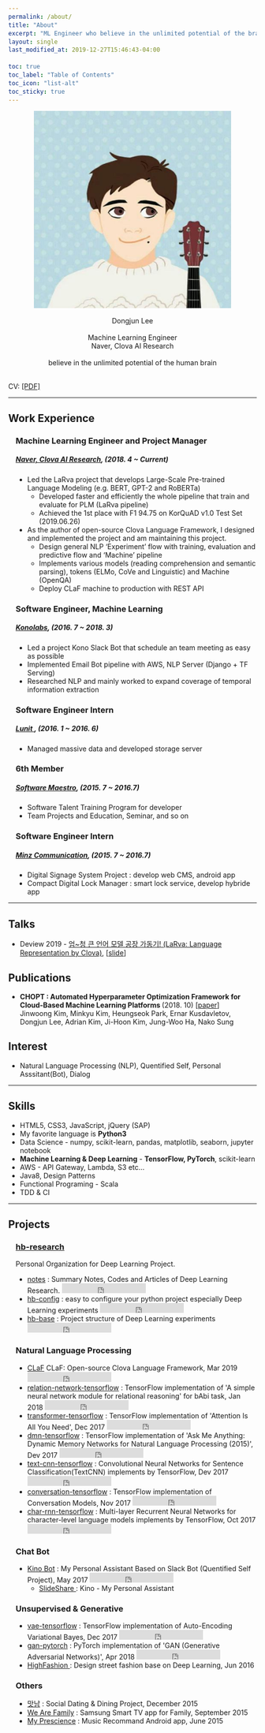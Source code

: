 ```yaml
---
permalink: /about/
title: "About"
excerpt: "ML Engineer who believe in the unlimited potential of the brain"
layout: single
last_modified_at: 2019-12-27T15:46:43-04:00

toc: true
toc_label: "Table of Contents"
toc_icon: "list-alt"
toc_sticky: true
---
```


<div style="text-align: center;">
    <img src="./assets/images/profile.jpg" width=400>
</div>

<p style="text-align: center;">
Dongjun Lee <br/><br/>
Machine Learning Engineer <br/>
Naver, Clova AI Research <br/><br/>
believe in the unlimited potential of the human brain <br/>

<br/>

CV: <a href="https://dongjunlee.github.io/assets/cv/CV_DongjunLee_Resume.pdf">[PDF]</a>

</p>

<hr/>

<h2>Work Experience</h2>

<div style="margin-left: 15px;">

<h3> Machine Learning Engineer and Project Manager </h3>
<h5> <a href="https://clova.ai/">Naver, Clova AI Research</a>, (2018. 4 ~ Current) </h5>


<ul>
	<li>
	  Led the LaRva project that develops Large-Scale Pre-trained Language Modeling (e.g. BERT, GPT-2 and RoBERTa)
	  <ul>
	    <li>Developed faster and efficiently the whole pipeline that train and evaluate for PLM (LaRva pipeline) </li>
       <li>Achieved the 1st place with F1 94.75 on KorQuAD v1.0 Test Set (2019.06.26)</li>
	  </ul>
	</li>
	<li>
	  As the author of  open-source Clova Language Framework, I designed and implemented the project and am maintaining this project.
	  <ul>
	    <li>Design general NLP ‘Experiment’ flow with training, evaluation and predictive flow and ‘Machine’ pipeline</li>
	    <li>Implements various models (reading comprehension and semantic parsing), tokens (ELMo, CoVe and Linguistic) and Machine (OpenQA)</li>
	    <li>Deploy CLaF machine to production with REST API</li>
	  </ul>
	</li>
</ul>

<h3> Software Engineer, Machine Learning </h3>
<h5> <a href="https://kono.ai">Konolabs</a>, (2016. 7 ~ 2018. 3) </h5>

<ul>
    <li> Led a project Kono Slack Bot that schedule an team meeting as easy as possible </li>
    <li> Implemented Email Bot pipeline with AWS, NLP Server (Django + TF Serving)</li>
    <li> Researched NLP and mainly worked to expand coverage of temporal information extraction </li>

</ul>


<h3> Software Engineer Intern </h3>
<h5> <a href="https://lunit.io/"> Lunit </a>, (2016. 1 ~ 2016. 6) </h5>


<ul>
	<li>Managed massive data and developed storage server</li>
</ul>

<h3> 6th Member </h3>
<h5> <a href="http://www.swmaestro.kr/">Software Maestro</a>, (2015. 7 ~ 2016.7) </h5>


<ul>
	<li>Software Talent Training Program for developer</li>
	<li>Team Projects and Education, Seminar, and so on</li>
</ul>


<h3> Software Engineer Intern </h3>
<h5> <a href="#">Minz Communication</a>, (2015. 7 ~ 2016.7) </h5>


<ul>
	<li>Digital Signage System Project : develop web CMS, android app</li>
	<li>Compact Digital Lock Manager : smart lock service, develop hybride app</li>
</ul>

</div>

<hr/>


<h2> Talks </h2>

<ul class="talks">
	<li> Deview 2019 - <a href="https://deview.kr/2019/schedule/291">엄~청 큰 언어 모델 공장 가동기! (LaRva: Language Representation by Clova)</a>, [<a href="https://deview.kr/data/deview/2019/presentation/[111]+%E1%84%8B%E1%85%A5%E1%86%B7_%E1%84%8E%E1%85%A5%E1%86%BC+%E1%84%8F%E1%85%B3%E1%86%AB+%E1%84%8B%E1%85%A5%E1%86%AB%E1%84%8B%E1%85%A5+%E1%84%86%E1%85%A9%E1%84%83%E1%85%A6%E1%86%AF+%E1%84%80%E1%85%A9%E1%86%BC%E1%84%8C%E1%85%A1%E1%86%BC+%E1%84%80%E1%85%A1%E1%84%83%E1%85%A9%E1%86%BC%E1%84%80%E1%85%B5.pdf">slide</a>] </li>
</ul>


<h2> Publications </h2>

<ul class="publications">
	<li> 
	  <b> CHOPT : Automated Hyperparameter Optimization Framework for Cloud-Based Machine Learning Platforms </b> (2018. 10) [<a href="https://arxiv.org/abs/1810.03527">paper</a>] <br/>
	  Jinwoong Kim, Minkyu Kim, Heungseok Park, Ernar Kusdavletov, Dongjun Lee, Adrian Kim, Ji-Hoon Kim, Jung-Woo Ha, Nako Sung </li>
</ul>

<h2>Interest</h2>

<ul class="skill-list">
	<li>Natural Language Processing (NLP), Quentified Self, Personal Asssitant(Bot), Dialog</li>
</ul>

<hr/>

<h2>Skills</h2>

<ul class="skill-list">
	<li>HTML5, CSS3, JavaScript, jQuery (SAP)</li>
	<li>My favorite language is <b>Python3</b></li>
	<li>Data Science - numpy, scikit-learn, pandas, matplotlib, seaborn, jupyter notebook</li>
	<li><b>Machine Learning & Deep Learning</b> - <b>TensorFlow, PyTorch</b>, scikit-learn</li>
	<li>AWS - API Gateway, Lambda, S3 etc...</li>
	<li>Java8, Design Patterns</li>
	<li>Functional Programing - Scala</li>
	<li>TDD & CI</li>
</ul>

<hr/>

<h2>Projects</h2>

<div style="margin-left: 15px;">

<h3> <a href="https://github.com/hb-research"> hb-research </a> </h3>

Personal Organization for Deep Learning Project.

<ul>
  <li>
    <a href="https://github.com/DongjunLee/notes/">notes</a> : Summary Notes, Codes and Articles of Deep Learning Research.
	  <iframe src="https://ghbtns.com/github-btn.html?user=DongjunLee&repo=notes&type=star&count=true" frameborder="0" scrolling="0" width="170px" height="20px"></iframe>
  </li>
  <li>
    <a href="https://github.com/DongjunLee/hb-config">hb-config</a> : easy to configure your python project especially Deep Learning experiments
	  <iframe src="https://ghbtns.com/github-btn.html?user=DongjunLee&repo=hb-config&type=star&count=true" frameborder="0" scrolling="0" width="170px" height="20px"></iframe>
  </li>
  <li>
    <a href="https://github.com/DongjunLee/hb-base/">hb-base</a> : Project structure of Deep Learning experiments
	  <iframe src="https://ghbtns.com/github-btn.html?user=DongjunLee&repo=hb-base&type=star&count=true" frameborder="0" scrolling="0" width="170px" height="20px"></iframe>
  </li>
</ul>


<h3> Natural Language Processing </h3>

<ul>
  <li>
	  <a href="https://github.com/naver/claf">CLaF</a> CLaF: Open-source Clova Language Framework, Mar 2019
	  <iframe src="https://ghbtns.com/github-btn.html?user=naver&repo=claf&type=star&count=true" frameborder="0" scrolling="0" width="170px" height="20px"></iframe>
  </li>
  <li>
	  <a href="https://github.com/DongjunLee/relation-network-tensorflow">relation-network-tensorflow</a> : TensorFlow implementation of 'A simple neural network module for relational reasoning' for bAbi task, Jan 2018
	  <iframe src="https://ghbtns.com/github-btn.html?user=DongjunLee&repo=relation-network-tensorflow&type=star&count=true" frameborder="0" scrolling="0" width="170px" height="20px"></iframe>
  </li>
  <li>
	  <a href="https://github.com/DongjunLee/transformer-tensorflow">transformer-tensorflow</a> : TensorFlow implementation of 'Attention Is All You Need', Dec 2017
	  <iframe src="https://ghbtns.com/github-btn.html?user=DongjunLee&repo=transformer-tensorflow&type=star&count=true" frameborder="0" scrolling="0" width="170px" height="20px"></iframe>
  </li>
  <li>
	  <a href="https://github.com/DongjunLee/dmn-tensorflow">dmn-tensorflow</a> : TensorFlow implementation of 'Ask Me Anything: Dynamic Memory Networks for Natural Language Processing (2015)', Dev 2017
	  <iframe src="https://ghbtns.com/github-btn.html?user=DongjunLee&repo=dmn-tensorflow&type=star&count=true" frameborder="0" scrolling="0" width="170px" height="20px"></iframe>
  </li>
  <li>
	  <a href="https://github.com/DongjunLee/text-cnn-tensorflow">text-cnn-tensorflow</a> : Convolutional Neural Networks for Sentence Classification(TextCNN) implements by TensorFlow, Dev 2017
	  <iframe src="https://ghbtns.com/github-btn.html?user=DongjunLee&repo=text-cnn-tensorflow&type=star&count=true" frameborder="0" scrolling="0" width="170px" height="20px"></iframe>
  </li>
  <li>
	  <a href="https://github.com/DongjunLee/conversation-tensorflow">conversation-tensorflow</a> : TensorFlow implementation of Conversation Models, Nov 2017
	  <iframe src="https://ghbtns.com/github-btn.html?user=DongjunLee&repo=conversation-tensorflow&type=star&count=true" frameborder="0" scrolling="0" width="170px" height="20px"></iframe>
  </li>
  <li>
	  <a href="https://github.com/DongjunLee/char-rnn-tensorflow">char-rnn-tensorflow</a> : Multi-layer Recurrent Neural Networks for character-level language models implements by TensorFlow, Oct 2017
	  <iframe src="https://ghbtns.com/github-btn.html?user=DongjunLee&repo=char-rnn-tensorflow&type=star&count=true" frameborder="0" scrolling="0" width="170px" height="20px"></iframe>
	</li>
</ul>

<h3> Chat Bot </h3>

<ul>
	<li>
	  <a href="https://github.com/DongjunLee/kino-bot">Kino Bot</a> : My Personal Assistant Based on Slack Bot (Quentified Self Project), May 2017
	  <iframe src="https://ghbtns.com/github-btn.html?user=DongjunLee&repo=kino-bot&type=star&count=true" frameborder="0" scrolling="0" width="170px" height="20px"></iframe>
      <ul>
        <li>
          <a href="https://www.slideshare.net/DongJunLee6/kino-my-personal-assistant-slack-bot-quantified-self?qid=f9ecd0c4-2a8e-4424-b8b0-a387290cb643&v=&b=&from_search=1"> SlideShare </a> : Kino - My Personal Assistant
        </li>
      </ul>
	</li>
</ul>

<h3> Unsupervised & Generative </h3>

<ul>
  <li>
	  <a href="https://github.com/DongjunLee/vae-tensorflow">vae-tensorflow</a> : TensorFlow implementation of Auto-Encoding Variational Bayes, Dec 2017
	  <iframe src="https://ghbtns.com/github-btn.html?user=DongjunLee&repo=vae-tensorflow&type=star&count=true" frameborder="0" scrolling="0" width="170px" height="20px"></iframe>
  </li>
  <li>
	  <a href="https://github.com/DongjunLee/gan-pytorch">gan-pytorch</a> : PyTorch implementation of 'GAN (Generative Adversarial Networks)', Apr 2018
	  <iframe src="https://ghbtns.com/github-btn.html?user=DongjunLee&repo=gan-pytorch&type=star&count=true" frameborder="0" scrolling="0" width="170px" height="20px"></iframe>
  </li>
  <li>
    <a href="https://github.com/Soma2-HighFashion"> HighFashion </a> : Design street fashion base on Deep Learning, Jun 2016
  </li>
</ul>

<h3> Others </h3>

<ul>
	<li>
	  <a href="https://bitbucket.org/Joey3911/matnam_android/overview">맛남</a> : Social Dating & Dining Project, December 2015
	</li>
	<li>
	  <a href="https://github.com/SoMa1-1/WeAreFamily">We Are Family</a> : Samsung Smart TV app for Family, September 2015
	</li>
	<li>
	  <a href="https://github.com/2015-Hanyang-Univ-Capstone">My Prescience</a> : Music Recommand Android app, June 2015
	</li>
</ul>

</div>